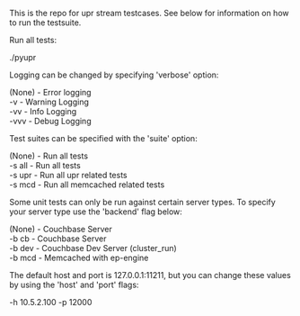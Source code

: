 
This is the repo for upr stream testcases. See below for information on how to
run the testsuite.

Run all tests:

./pyupr

Logging can be changed by specifying 'verbose' option:

(None) - Error logging<br>
 -v    - Warning Logging<br>
 -vv   - Info Logging<br>
 -vvv  - Debug Logging<br>

Test suites can be specified with the 'suite' option:

(None)   - Run all tests<br>
 -s all  - Run all tests<br>
 -s upr  - Run all upr related tests<br>
 -s mcd  - Run all memcached related tests<br>

Some unit tests can only be run against certain server types. To specify your
server type use the 'backend' flag below:

(None)   - Couchbase Server<br>
 -b cb   - Couchbase Server<br>
 -b dev  - Couchbase Dev Server (cluster_run)<br>
 -b mcd  - Memcached with ep-engine<br>

The default host and port is 127.0.0.1:11211, but you can change these values by using the 'host' and 'port' flags:

-h 10.5.2.100 -p 12000
